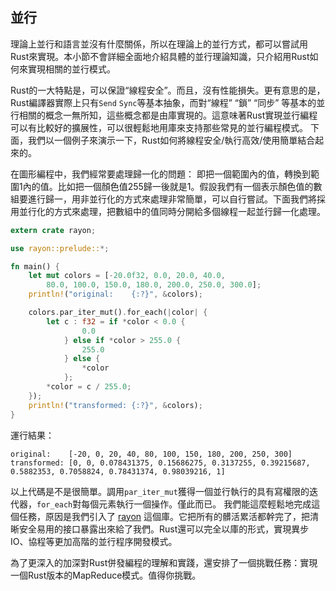 ## 並行
理論上並行和語言並沒有什麼關係，所以在理論上的並行方式，都可以嘗試用Rust來實現。本小節不會詳細全面地介紹具體的並行理論知識，只介紹用Rust如何來實現相關的並行模式。

Rust的一大特點是，可以保證“線程安全”。而且，沒有性能損失。更有意思的是，Rust編譯器實際上只有`Send` `Sync`等基本抽象，而對“線程” “鎖” “同步” 等基本的並行相關的概念一無所知，這些概念都是由庫實現的。這意味著Rust實現並行編程可以有比較好的擴展性，可以很輕鬆地用庫來支持那些常見的並行編程模式。
下面，我們以一個例子來演示一下，Rust如何將線程安全/執行高效/使用簡單結合起來的。

在圖形編程中，我們經常要處理歸一化的問題： 即把一個範圍內的值，轉換到範圍1內的值。比如把一個顏色值255歸一後就是1。假設我們有一個表示顏色值的數組要進行歸一，用非並行化的方式來處理非常簡單，可以自行嘗試。下面我們將採用並行化的方式來處理，把數組中的值同時分開給多個線程一起並行歸一化處理。

```rust
extern crate rayon;

use rayon::prelude::*;

fn main() {
    let mut colors = [-20.0f32, 0.0, 20.0, 40.0,
        80.0, 100.0, 150.0, 180.0, 200.0, 250.0, 300.0];
    println!("original:    {:?}", &colors);

    colors.par_iter_mut().for_each(|color| {
        let c : f32 = if *color < 0.0 {
                0.0
            } else if *color > 255.0 {
                255.0
            } else {
                *color
            };
        *color = c / 255.0;
    });
    println!("transformed: {:?}", &colors);
}
```

運行結果：

```
original:    [-20, 0, 20, 40, 80, 100, 150, 180, 200, 250, 300]
transformed: [0, 0, 0.078431375, 0.15686275, 0.3137255, 0.39215687, 0.5882353, 0.7058824, 0.78431374, 0.98039216, 1]
```

以上代碼是不是很簡單。調用`par_iter_mut`獲得一個並行執行的具有寫權限的迭代器，`for_each`對每個元素執行一個操作。僅此而已。
我們能這麼輕鬆地完成這個任務，原因是我們引入了 [rayon](https://github.com/nikomatsakis/rayon/) 這個庫。它把所有的髒活累活都幹完了，把清晰安全易用的接口暴露出來給了我們。Rust還可以完全以庫的形式，實現異步IO、協程等更加高階的並行程序開發模式。

為了更深入的加深對Rust併發編程的理解和實踐，還安排了一個挑戰任務：實現一個Rust版本的MapReduce模式。值得你挑戰。
